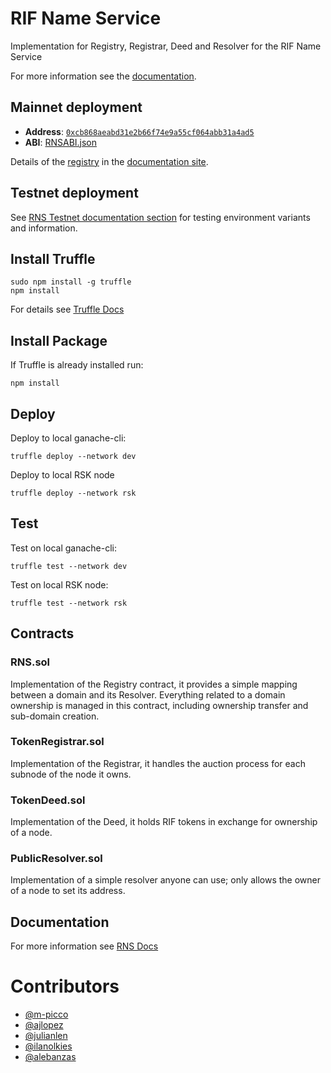 # RIF Name Service

Implementation for Registry, Registrar, Deed and Resolver for the RIF Name Service

For more information see the [documentation](https://docs.rns.rifos.org).

## Mainnet deployment

- **Address**: [`0xcb868aeabd31e2b66f74e9a55cf064abb31a4ad5`](http://explorer.rsk.co/address/0xcb868aeabd31e2b66f74e9a55cf064abb31a4ad5)
- **ABI**: [RNSABI.json](http://docs.rns.rifos.org/Architecture/RNSABI.json)

Details of the [registry](http://docs.rns.rifos.org/Architecture/Registry/) in the [documentation site](https://docs.rns.rifos.org).

## Testnet deployment

See [RNS Testnet documentation section](http://docs.rns.rifos.org/RNS-Testnet/) for testing environment variants and information.

## Install Truffle

```
sudo npm install -g truffle
npm install
```

For details see [Truffle Docs](https://truffleframework.com/)

## Install Package

If Truffle is already installed run:

```
npm install
```

## Deploy

Deploy to local ganache-cli:

```
truffle deploy --network dev
```

Deploy to local RSK node

```
truffle deploy --network rsk
```

## Test

Test on local ganache-cli:

```
truffle test --network dev
```

Test on local RSK node:

```
truffle test --network rsk
```

## Contracts

### RNS.sol

Implementation of the Registry contract, it provides a simple mapping between a domain and its Resolver. Everything related to a domain ownership is managed in this contract, including ownership transfer and sub-domain creation.

### TokenRegistrar.sol

Implementation of the Registrar, it handles the auction process for each subnode of the node it owns.

### TokenDeed.sol

Implementation of the Deed, it holds RIF tokens in exchange for ownership of a node.

### PublicResolver.sol

Implementation of a simple resolver anyone can use; only allows the owner of a node to set its address.

 
## Documentation

For more information see [RNS Docs](https://docs.rns.rsk.co)

# Contributors

- [@m-picco](https://github.com/m-picco)
- [@ajlopez](https://github.com/ajlopez)
- [@julianlen](https://github.com/julianlen)
- [@ilanolkies](https://github.com/ilanolkies)
- [@alebanzas](https://github.com/alebanzas)
